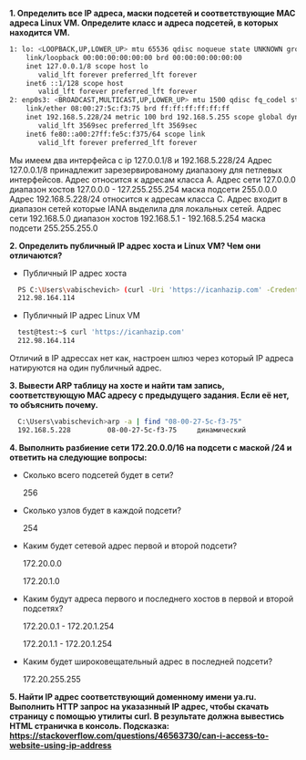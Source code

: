 **1. Определить все IP адреса, маски подсетей и соответствующие MAC адреса Linux VM. Определите класс и адреса подсетей, в которых находится VM.**
```bash
1: lo: <LOOPBACK,UP,LOWER_UP> mtu 65536 qdisc noqueue state UNKNOWN group default qlen 1000
    link/loopback 00:00:00:00:00:00 brd 00:00:00:00:00:00
    inet 127.0.0.1/8 scope host lo
       valid_lft forever preferred_lft forever
    inet6 ::1/128 scope host
       valid_lft forever preferred_lft forever
2: enp0s3: <BROADCAST,MULTICAST,UP,LOWER_UP> mtu 1500 qdisc fq_codel state UP group default qlen 1000
    link/ether 08:00:27:5c:f3:75 brd ff:ff:ff:ff:ff:ff
    inet 192.168.5.228/24 metric 100 brd 192.168.5.255 scope global dynamic enp0s3
       valid_lft 3569sec preferred_lft 3569sec
    inet6 fe80::a00:27ff:fe5c:f375/64 scope link
       valid_lft forever preferred_lft forever
```
Мы имеем два интерфейса с ip 127.0.0.1/8 и 192.168.5.228/24
Адрес 127.0.0.1/8 принадлежит зарезервированому диапазону для петлевых интерфейсов. Адрес относится к адресам класса A. Адрес сети 127.0.0.0 диапазон хостов 127.0.0.0 - 127.255.255.254 маска подсети 255.0.0.0
Адрес 192.168.5.228/24 относится к адресам класса С. Адрес входит в диапазон сетей которые IANA выделила для локальных сетей. Адрес сети 192.168.5.0 диапазон хостов 192.168.5.1 - 192.168.5.254 маска подсети 255.255.255.0


**2. Определить публичный IP адрес хоста и Linux VM? Чем они отличаются?**

- Публичный IP адрес хоста
```bash
  PS C:\Users\vabischevich> (curl -Uri 'https://icanhazip.com' -Credential $cred).Content
  212.98.164.114
```
  
-  Публичный IP адрес Linux VM
```bash
  test@test:~$ curl 'https://icanhazip.com'
  212.98.164.114
```
Отличий в IP адрессах нет как, настроен шлюз через который IP адреса натируются на один публичный адрес.

**3. Вывести ARP таблицу на хосте и найти там запись, соответствующую MAC адресу с предыдущего задания. Если её нет, то объяснить почему.**
```bash
  C:\Users\vabischevich>arp -a | find "08-00-27-5c-f3-75"
  192.168.5.228         08-00-27-5c-f3-75     динамический
```
**4. Выполнить разбиение сети 172.20.0.0/16 на подсети с маской /24 и ответить на следующие вопросы:**
- Сколько всего подсетей будет в сети?
    
  256

- Сколько узлов будет в каждой подсети?
  
  254

- Каким будет сетевой адрес первой и второй подсети?

  172.20.0.0
  
  172.20.1.0
  
- Каким будут адреса первого и последнего хостов в первой и второй подсетях?

  172.20.0.1 - 172.20.1.254
  
  172.20.1.1 - 172.20.1.254
  
- Каким будет широковещательный адрес в последней подсети?
  
  172.20.255.255

**5. Найти IP адрес соответствующий доменному имени ya.ru. Выполнить HTTP запрос на указазнный IP адрес, чтобы скачать страницу с помощью утилиты curl. В результате должна вывестись HTML страничка в консоль. Подсказка: https://stackoverflow.com/questions/46563730/can-i-access-to-website-using-ip-address**

